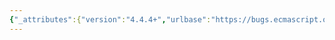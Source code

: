 ```yaml
---
{"_attributes":{"version":"4.4.4+","urlbase":"https://bugs.ecmascript.org/","maintainer":"dherman@mozilla.com"},"bug":{"bug_id":1763,"creation_ts":"2013-08-13 06:25:00 -0700","short_desc":"11.1.4.2, 12.6.4.2, 15.4.3.3: \"noArgs\" + no use = no reason to stay","delta_ts":"2013-08-23 08:23:34 -0700","product":"Draft for 6th Edition","component":"technical issue","version":"Rev 16: July 15, 2013 Draft","rep_platform":"All","op_sys":"All","bug_status":"RESOLVED","resolution":"FIXED","priority":"Normal","bug_severity":"normal","everconfirmed":true,"reporter":{"uid":"andrebargull","name":"André Bargull"},"assigned_to":{"uid":"allen","name":"Allen Wirfs-Brock"},"long_desc":[{"commentid":4860,"comment_count":0,"who":{"uid":"andrebargull","name":"André Bargull"},"bug_when":"2013-08-13 06:25:12 -0700","thetext":"Defined but unused \"noArgs\" variable in 11.1.4.2, 12.6.4.2 and 15.4.3.3 should be removed."},{"commentid":4934,"comment_count":1,"who":{"uid":"allen","name":"Allen Wirfs-Brock"},"bug_when":"2013-08-16 13:09:19 -0700","thetext":"fixed in rev17 editor's draft"},{"commentid":5183,"comment_count":2,"who":{"uid":"allen","name":"Allen Wirfs-Brock"},"bug_when":"2013-08-23 08:23:34 -0700","thetext":"fixed in rev17, August 23, 2013 draft"}]}}
---
```

